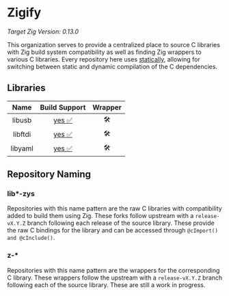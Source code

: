 # Zigify

*Target Zig Version: 0.13.0*

This organization serves to provide a centralized place to source C libraries with Zig build system compatibility as well as finding Zig wrappers to various C libraries. Every repository here uses [statically](https://github.com/zigify/statically), allowing for switching between static and dynamic compilation of the C dependencies.

## Libraries
| Name       | Build Support                                         | Wrapper |
| :--------: | :---------------------------------------------------: | :-----: |
| libusb     | [yes ✅](https://github.com/zigify/libusb-zys.git)    | 🛠️       |
| libftdi    | [yes ✅](https://github.com/zigify/libftdi-zys.git)   | 🛠️       |
| libyaml    | [yes ✅](https://github.com/zigify/libyaml-zys.git)   | 🛠️       |

## Repository Naming

### lib*-zys
Repositories with this name pattern are the raw C libraries with compatibility added to build them using Zig. These forks follow upstream with a `release-vX.Y.Z` branch following each release of the source library. These provide the raw C bindings for the library and can be accessed through `@cImport() and @cInclude()`.

### z-*
Repositories with this name pattern are the wrappers for the corresponding C library. These wrappers follow the upstream with a `release-vX.Y.Z` branch following each of the source library. These are still a work in progress.
